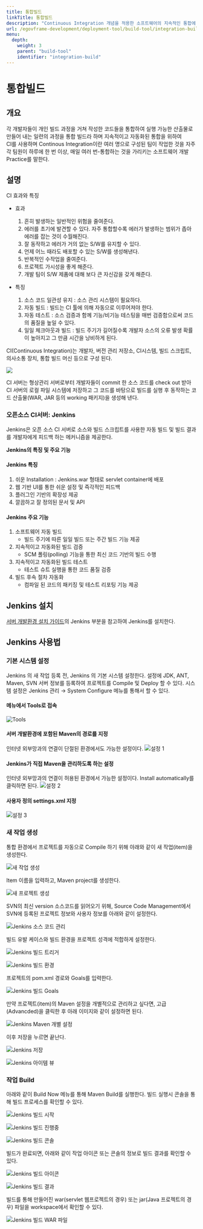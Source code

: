 ```yaml
---
title: 통합빌드
linkTitle: 통합빌드
description: "Continuous Integration 개념을 적용한 소프트웨어의 지속적인 통합에 대해 설명한다."
url: /egovframe-development/deployment-tool/build-tool/integration-build/
menu:
  depth:
    weight: 3
    parent: "build-tool"
    identifier: "integration-build"
---
```


# 통합빌드

## 개요

각 개발자들이 개인 빌드 과정을 거쳐 작성한 코드들을 통합하여 실행 가능한 산출물로 만들어 내는 일련의 과정을 통합 빌드라 하며 지속적이고 자동화된 통합을 위하여 <br>
CI를 사용하며 Continous Integration이란 여러 명으로 구성된 팀이 작업한 것을 자주 각 팀원이 하루에 한 번 이상, 매일 여러 번-통합하는 것을 가리키는 소프트웨어 개발 Practice를 말한다.

## 설명

CI 효과와 특징

* 효과

  1. 흔히 발생하는 일반적인 위험을 줄여준다.
  2. 에러를 초기에 발견할 수 있다. 자주 통합할수록 에러가 발생하는 범위가 좁아 에러를 잡는 것이 수월해진다.
  3. 잘 동작하고 에러가 거의 없는 S/W를 유지할 수 있다.
  4. 언제 어느 때라도 배포할 수 있는 S/W를 생성해낸다.
  5. 반복적인 수작업을 줄여준다.
  6. 프로젝트 가시성을 좋게 해준다.
  7. 개발 팀이 S/W 제품에 대해 보다 큰 자신감을 갖게 해준다.
  
* 특징

  1. 소스 코드 일관성 유지 : 소스 관리 시스템이 필요하다.
  2. 자동 빌드 : 빌드는 CI 툴에 의해 자동으로 이루어져야 한다.
  3. 자동 테스트 : 소스 검증과 함께 기능/비기능 테스팅을 매번 검증함으로써 코드의 품질을 높일 수 있다.
  4. 일일 체크아웃과 빌드 : 빌드 주기가 길어질수록 개발자 소스의 오류 발생 확률이 높아지고 그 만큼 시간을 낭비하게 된다.

CI(Continuous Integration)는 개발자, 버전 관리 저장소, CI시스템, 빌드 스크립트, 의사소통 장치, 통합 빌드 머신 등으로 구성 된다.

![](./images/ci-composition.gif)

CI 서버는 형상관리 서버로부터 개발자들이 commit 한 소스 코드를 check out 받아 CI 서버의 로컬 파일 시스템에 저장하고
그 코드를 바탕으로 빌드를 실행 후 동작하는 코드 산출물(WAR, JAR 등의 working 패키지)을 생성해 낸다.

### 오픈소스 CI서버: Jenkins

Jenkins은 오픈 소스 CI 서버로 소스와 빌드 스크립트를 사용한 자동 빌드 및 빌드 결과를 개발자에게 피드백 하는 메커니즘을 제공한다.

**Jenkins의 특징 및 주요 기능**

#### Jenkins 특징

1. 쉬운 Installation : Jenkins.war 형태로 servlet container에 배포
2. 웹 기반 UI를 통한 쉬운 설정 및 즉각적인 피드백
3. 플러그인 기반의 확장성 제공
4. 깔끔하고 잘 정의된 문서 및 API

#### Jenkins 주요 기능

1. 소프트웨어 자동 빌드
   * 빌드 주기에 따른 일일 빌드 또는 주간 빌드 기능 제공
2. 지속적이고 자동화된 빌드 검증
   * SCM 폴링(polling) 기능을 통한 최신 코드 기반의 빌드 수행
3. 지속적이고 자동화된 빌드 테스트
   * 테스트 슈트 실행을 통한 코드 품질 검증
4. 빌드 후속 절차 자동화
   * 컴파일 된 코드의 패키징 및 테스트 리포팅 기능 제공

## Jenkins 설치

[서버 개발환경 설치 가이드](../install-guide/server-environment-install-guide.md)의 Jenkins 부분을 참고하여 Jenkins를 설치한다.

## Jenkins 사용법

### 기본 시스템 설정

Jenkins 의 새 작업 등록 전, Jenkins 의 기본 시스템 설정한다. 설정에 JDK, ANT, Maven, SVN 서버 정보를 등록하여 프로젝트를 Compile 및 Deploy 할 수 있다.
시스템 설정은 Jenkins 관리 → System Configure 메뉴를 통해서 할 수 있다.

#### 메뉴에서 Tools로 접속

![Tools](./images/jenkins-manage.png)

#### 서버 개발환경에 포함된 Maven의 경로를 지정

인터넷 외부망과의 연결이 단절된 환경에서도 가능한 설정이다.
![설정 1](./images/jenkins-tools-maven-1.png)

#### Jenkins가 직접 Maven을 관리하도록 하는 설정

인터넷 외부망과의 연결이 허용된 환경에서 가능한 설정이다.
Install automatically를 클릭하면 된다.
![설정 2](./images/jenkins-tools-maven-2.png)

#### 사용자 정의 settings.xml 지정

![설정 3](./images/jenkins-tools-maven-3.png)

### 새 작업 생성

통합 환경에서 프로젝트를 자동으로 Compile 하기 위해 아래와 같이 새 작업(item)을 생성한다.

![새 작업 생성](./images/jenkins-item-create.png)

Item 이름을 입력하고, Maven project를 생성한다.

![새 프로젝트 생성](./images/jenkins-item-maven-project.png)

SVN의 최신 version 소스코드를 읽어오기 위해, Source Code Management에서 SVN에 등록된 프로젝트 정보와 사용자 정보를 아래와 같이 설정한다.

![Jenkins 소스 코드 관리](./images/jenkins-item-source-code-management.png)

빌드 유발 케이스와 빌드 환경을 프로젝트 성격에 적합하게 설정한다.

![Jenkins 빌드 트리거](./images/jenkins-item-build-trigger.png)

![Jenkins 빌드 환경](./images/jenkins-item-build-env.png)

프로젝트의 pom.xml 경로와 Goals를 입력한다.

![Jenkins 빌드 Goals](./images/jenkins-item-build-goals.png)

만약 프로젝트(item)의 Maven 설정을 개별적으로 관리하고 싶다면,
고급(Advancded)을 클릭한 후 아래 이미지와 같이 설정하면 된다.

![Jenkins Maven 개별 설정](./images/jenkins-item-maven-individual.png)

이후 저장을 누르면 끝난다.

![Jenkins 저장](./images/jenkins-item-save.png)

![Jenkins 아이템 뷰](./images/jenkins-item-view.png)

### 작업 Build

아래와 같이 Build Now 메뉴를 통해 Maven Build를 실행한다.
빌드 실행시 콘솔을 통해 빌드 프로세스를 확인할 수 있다.

![Jenkins 빌드 시작](./images/jenkins-build-start.png)

![Jenkins 빌드 진행중](./images/jenkins-build-doing.png)

![Jenkins 빌드 콘솔](./images/jenkins-build-console.png)

빌드가 완료되면, 아래와 같이 작업 아이콘 또는 콘솔의 정보로 빌드 결과를 확인할 수 있다.

![Jenkins 빌드 아이콘](./images/jenkins-build-icon.png)

![Jenkins 빌드 결과](./images/jenkins-build-result.png)

빌드를 통해 만들어진 war(servlet 웹프로젝트의 경우) 또는 jar(Java 프로젝트의 경우) 파일을 workspace에서 확인할 수 있다.

![Jenkins 빌드 WAR 파일](./images/jenkins-build-war.png)
